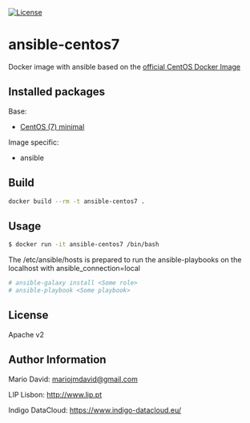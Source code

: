 [![License](http://img.shields.io/:license-apache-blue.svg?style=flat-square)](http://www.apache.org/licenses/LICENSE-2.0.html)

# ansible-centos7

Docker image with ansible based on the [official CentOS Docker Image](https://registry.hub.docker.com/_/centos/)

## Installed packages

Base:

- [CentOS (7) minimal](https://hub.docker.com/_/centos/)

Image specific:
- ansible

## Build

```bash
docker build --rm -t ansible-centos7 .
```

## Usage

```bash
$ docker run -it ansible-centos7 /bin/bash
```

The /etc/ansible/hosts is prepared to run the ansible-playbooks on the localhost
with ansible_connection=local

```bash
# ansible-galaxy install <Some role>
# ansible-playbook <Some playbook>
```

License
-------

Apache v2

Author Information
------------------

Mario David: <mariojmdavid@gmail.com>

LIP Lisbon: http://www.lip.pt

Indigo DataCloud: https://www.indigo-datacloud.eu/

